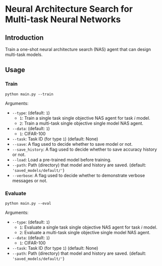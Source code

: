 # Neural Architecture Search for Multi-task Neural Networks

## Introduction

Train a one-shot neural architecture search (NAS) agent that can design multi-task models.

## Usage

### Train

```
python main.py --train
```

Arguments:

 * `--type`: (default: `1`)
   * `1`: Train a single task single objective NAS agent for task *i* model.
   * `2`: Train a multi-task single objective single model NAS agent.
 * `--data`: (default: `1`)
   * `1`: CIFAR-100
 * `--task`: Task ID (for type `1`) (default: None) 
 * `--save`: A flag used to decide whether to save model or not.
 * `--save_history`: A flag used to decide whether to save accuracy history or not.
 * `--load`: Load a pre-trained model before training.
 * `--path`: Path (directory) that model and history are saved. (default: `'saved_models/default/'`)
 * `--verbose`: A flag used to decide whether to demonstrate verbose messages or not.

### Evaluate

```
python main.py --eval
```

Arguments:

 * `--type`: (default: `1`)
   * `1`: Evaluate a single task single objective NAS agent for task *i* model.
   * `2`: Evaluate a multi-task single objective single model NAS agent.
 * `--data`: (default: `1`)
   * `1`: CIFAR-100
 * `--task`: Task ID (for type `1`) (default: None)
 * `--path`: Path (directory) that model and history are saved. (default: `'saved_models/default/'`)

